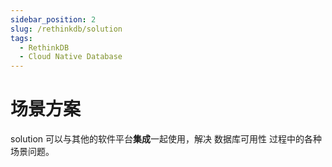 ```yaml
---
sidebar_position: 2
slug: /rethinkdb/solution
tags:
  - RethinkDB
  - Cloud Native Database
---
```


# 场景方案

solution 可以与其他的软件平台**集成**一起使用，解决 数据库可用性 过程中的各种场景问题。




